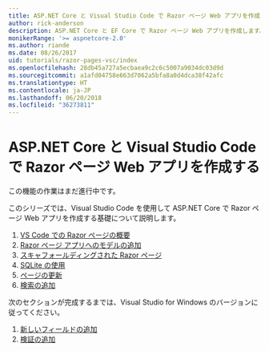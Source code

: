 ```yaml
---
title: ASP.NET Core と Visual Studio Code で Razor ページ Web アプリを作成する
author: rick-anderson
description: ASP.NET Core と EF Core で Razor ページ Web アプリを作成します。
monikerRange: '>= aspnetcore-2.0'
ms.author: riande
ms.date: 08/26/2017
uid: tutorials/razor-pages-vsc/index
ms.openlocfilehash: 28db45a727a5ecbaea9c2c6c5007a9034dc03d9d
ms.sourcegitcommit: a1afd04758e663d7062a5bfa8a0d4dca38f42afc
ms.translationtype: HT
ms.contentlocale: ja-JP
ms.lasthandoff: 06/20/2018
ms.locfileid: "36273811"
---
```

# <a name="create-a-razor-pages-web-app-with-aspnet-core-and-visual-studio-code"></a>ASP.NET Core と Visual Studio Code で Razor ページ Web アプリを作成する

この機能の作業はまだ進行中です。

このシリーズでは、Visual Studio Code を使用して ASP.NET Core で Razor ページ Web アプリを作成する基礎について説明します。

1. [VS Code での Razor ページの概要](xref:tutorials/razor-pages-vsc/razor-pages-start)
2. [Razor ページ アプリへのモデルの追加](xref:tutorials/razor-pages-vsc/model)
3. [スキャフォールディングされた Razor ページ](xref:tutorials/razor-pages-vsc/page)
4. [SQLite の使用](xref:tutorials/razor-pages-vsc/sql)
5. [ページの更新](xref:tutorials/razor-pages-vsc/da1)
6. [検索の追加](xref:tutorials/razor-pages-vsc/search)

次のセクションが完成するまでは、Visual Studio for Windows のバージョンに従ってください。

1. [新しいフィールドの追加](xref:tutorials/razor-pages/new-field)
1. [検証の追加](xref:tutorials/razor-pages/validation)
